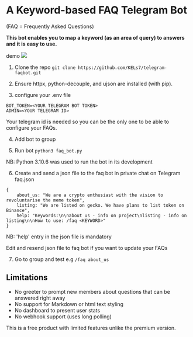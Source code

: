 # A Keyword-based FAQ Telegram Bot
(FAQ = Frequently Asked Questions)

**This bot enables you to map a keyword (as an area of query) to answers and it is easy to use.**

demo
![](demo_480.gif)

1. Clone the repo
`git clone https://github.com/KELs7/telegram-faqbot.git`

2. Ensure httpx, python-decouple, and ujson are installed (with pip).

3. configure your .env file
```
BOT_TOKEN=<YOUR TELEGRAM BOT TOKEN>
ADMIN=<YOUR TELEGRAM ID>
```
Your telegram id is needed so you can be the only one to be able to configure your FAQs.

4. Add bot to group

5. Run bot
`python3 faq_bot.py`

NB: Python 3.10.6 was used to run the bot in its development

6. Create and send a json file to the faq bot in private chat on Telegram
faq.json
```
{
    about_us: "We are a crypto enthusiast with the vision to revoluntarise the meme token",
    listing: "We are listed on gecko. We have plans to list token on Binance",
    help: "Keywords:\n\nabout us - info on project\nlisting - info on listing\n\nHow to use: /faq <KEYWORD>"
}
```
NB: 'help' entry in the json file is mandatory

Edit and resend json file to faq bot if you want to update your FAQs

7. Go to group and test e.g `/faq about_us`

## Limitations
* No greeter to prompt new members about questions that can be answered right away
* No support for Markdown or html text styling
* No dashboard to present user stats
* No webhook support (uses long polling)

This is a free product with limited features unlike the premium version. 
